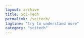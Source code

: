 ```yaml
---
layout: archive
title: Sci-Tech
permalink: /scitech/
tagline: "try to understand more"
category: "scitech"
---
```


